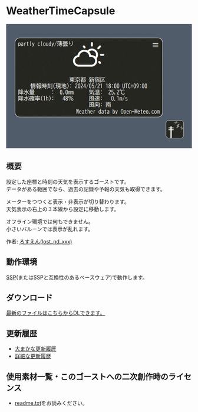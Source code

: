 # WeatherTimeCapsule
![screenshot](thumbnail.png)

## 概要
設定した座標と時刻の天気を表示するゴーストです。<br>
データがある範囲でなら、過去の記録や予報の天気も取得できます。

メーターをつつくと表示・非表示が切り替わります。<br>
天気表示の右上の３本線から設定に移動します。

オフライン環境では何もできません。<br>
小さいバルーンでは表示が乱れます。

作者: [ろすえん(lost_nd_xxx)](https://lnx.flop.jp/)

## 動作環境
[SSP](https://ssp.shillest.net/)(またはSSPと互換性のあるベースウェア)で動作します。

## ダウンロード
[最新のファイルはこちらからDLできます。](https://github.com/lost-nd-xxx/WeatherTimeCapsule/releases/latest/download/WeatherTimeCapsule.nar)

## 更新履歴
* [大まかな更新履歴](https://lost-nd-xxx.hateblo.jp/archive/category/%E6%9B%B4%E6%96%B0%E6%83%85%E5%A0%B1%EF%BC%9A%E4%BC%BA%E3%81%8B%E3%82%B4%E3%83%BC%E3%82%B9%E3%83%88-WeatherTimeCapsule)
* [詳細な更新履歴](https://github.com/lost-nd-xxx/WeatherTimeCapsule/commits/main/)

## 使用素材一覧・このゴーストへの二次創作時のライセンス
* [readme.txt](https://github.com/lost-nd-xxx/WeatherTimeCapsule/blob/main/readme.txt)をお読みください。
